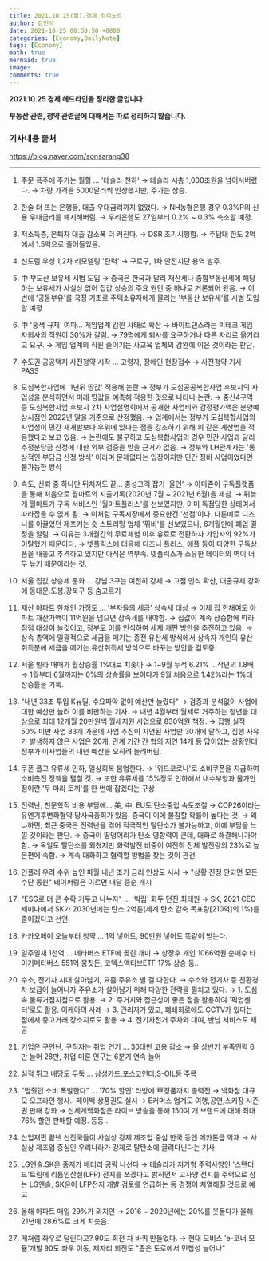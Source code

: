 ```yaml
---
title: 2021.10.25(월).경제 정리노트
author: 강민석
date: 2021-10-25 00:50:50 +0800
categories: [Economy,DailyNote]
tags: [Economy]
math: true
mermaid: true
image: 
comments: true
---
```


**2021.10.25 경제 헤드라인을 정리한 글입니다.**

**부동산 관련, 청약 관련글에 대해서는 따로 정리하지 않습니다.**

### 기사내용 출처

<https://blog.naver.com/sonsarang38>

-----

1. 주문 폭주에 주가는 훨훨 ... '테슬라 천하'
  → 테슬라 시총 1,000조원을 넘어서버렸다.
  → 차량 가격을 5000달러씩 인상했지만, 주가는 상승.

2. 한술 더 뜨는 은행들, 대출 우대금리까지 없앴다.
  → NH농협은행 경우 0.3%P의 신용 우대금리를 폐지해버림.
  → 우리은행도 27일부터 0.2% ~ 0.3% 축소할 예정.

3. 저소득층, 은퇴자 대출 감소폭 더 커진다.
  → DSR 조기시행함.
  → 주담대 한도 2억에서 1.5억으로 줄어들었음.

4. 신도림 우성 1,2차 리모델링 '탄력'
  → 구로구, 1차 안전지단 용역 발주.

5. 中 부도산 보유세 시범 도입
  → 중국은 한국과 달리 재산세나 종합부동산세에 해당하는 보유세가 사실상 없어 집값 상승의 주요 원인 중 하나로 거론되어 왔음.
  → 이번에 '공동부유'를 국정 기초로 주택소유자에게 물리는 '부동산 보유세'를 시범 도입할 예정

6. 中 '홍색 규제' 여파... 게임업계 감원 사태로 확산
  → 바이트댄스라는 빅테크 게임 자회사의 직원이 30%가 갈림.
  → 79명에게 퇴사를 요구하거나 다른 자리로 옮기라고 요구. 
  → 게임 업계의 직원 줄이기는 사교육 업체의 감완에 이은 것이라는 판단.

7. 수도권 공공택지 사전청약 시작 ... 고령자, 장애인 현장접수
  → 사전청약 기사 PASS

8. 도심복합사업에 '1년뒤 땅값' 적용해 논란
  → 정부가 도심공공복합사업 후보지의 사업성을 분석하면서 미래 땅값을 예측해 적용한 것으로 나타나 논란.
  → 중산4구역 등 도심복합사업 후보지 2차 사업설명회에서 공개한 사업비와 감정평가액은 분양예상시점인 2022년 말을 기준으로 산정했음.
  → 업계에서는 정부가 도심복합사업의 사업성이 민간 재개발보다 우위에 있다는 점을 강조하기 위해 위 같은 계산법을 적용했다고 보고 있음.
  → 논란에도 불구하고 도심복합사업의 경우 민간 사업과 달리 추정분당금 산정에 대한 외부 검증을 받을 근거가 없음.
  → 정부와 LH관계자는 '통상적인 부담금 산정 방식' 이라며 문제없다는 입장이지만 민간 정비 사업이었다면 불가능한 방식

9. 속도, 신뢰 중 하나만 뒤처져도 끝... 충성고객 잡기 '올인'
  → 아마존이 구독플랫폼을 통해 처음으로 월마트의 지출기록(2020년 7월 ~ 2021년 6월)을 제침.
  → 뒤늦게 월마트가 구독 서비스인 '월마트플러스'를 선보였지만, 이미 독점당한 상태여서 따라잡을 수 없게 됨.
  → 이처럼 구독시장에서 중요한건 '선점'이다. 다른예로 디즈니를 이끌었던 제프키는 숏 스트리밍 업체 '퓌비'를 선보였으나, 6개월만에 폐업 결정을 알림.
  → 이유는 3개월간의 무료체험 이후 유료로 전환하자 가입자의 92%가 이탈했기 때문이다. 
  → 넷플릭스에 대응해 디즈니 플러스, 애플 등이 다양한 구독상품을 내놓고 추격하고 있지만 아직은 역부족. 넷플릭스가 소유한 데이터의 벽이 너무 높기 때문이라는 것.

10. 서울 집값 상승세 둔화 ... 강남 3구는 여전히 강세
  → 고점 인식 확산, 대출규제 강화에 동대문.도봉.강북구 등  숨고르기

11. 재산 아파트 한채인 가정도 ... '부자들의 세금' 상속세 대상
  → 이제 집 한채여도 아파트 재산가액이 11억원을 넘으면 상속세를 내야함.
  → 집값이 계속 상승함에 따라 점점 대상이 늘것이고, 정부도 이를 인식하여 세제 개편 방안을 추진하고 있음.
  → 상속 총액에 일괄적으로 세금을 매기는 종전 유산세 방식에서 상속자 개인의 유산 취득분에 세금을 메기는 유산취득세 방식으로 바꾸는 방안을 검토중.

12. 서울 빌라 매매가 월상승률 1%대로 치솟아
  → 1~9월 누적 6.21% ...작년의 1.8배
  → 1월부터 6월까지는 0%의 상승률을 보이다가 9월 처음으로 1.42%라는 1%대 상승률을 기록.

13. "내년 33조 투입 K뉴딜, 수요파악 없이 예산만 늘렸다"
  → 검증과 분석없이 사업에 대한 예산만 늘려 이를 비판하는 기사.
  → 내년 4월부터 월세로 거주하는 청년을 대상으로 최대 12개월 20만원씩 월세지원 사업으로 830억원 책정.
  → 집행 실적 50% 미만 사업 83개 가운데 사업 추진이 지연된 사업만 30개에 달하고, 집행 사유가 발생하지 않은 사업은 20개, 관계 기간 간 협의 지연 14개 등 답이없는 상황인데 정부가 이사업들의 내년 예산을 오히려 늘려버림.

14. 쿠폰 풀고 유류세 인하, 일상회복 붐업한다.
  → '위드코로나'로 소비쿠폰을 지급하여 소비촉진 정책을 펼칠 것.
  → 또한 유류세를 15%정도 인하해서 내수부양과 물가안정이란 '두 마리 토끼'를 한 번에 잡겠다는 구상

15. 전력난, 천문학적 비용 부담에... 美, 中, EU도 탄소중립 속도조절
  → COP26이라는 유엔기후변화협약 당사국총회가 있음. 중국이 이에 불참할 확률이 높다는 것.
  → 왜냐하면, 최근 중국은 전력난을 겪어 적극적인 탈탄소가 불가능하고, 이에 부담을 느낄 것이라는 판단.
  → 중국이 땅덩어리가 탄소 영향력이 큰데, 대화로 해결해나가야함.
  → 독일도 탈탄소를 외쳤지만 화력발전 비중이 여전히 전체 발전량의 23%로 높은편에 속함.
  → 계속 대화하고 협력할 방법을 찾는 것이 관건

16. 인플레 우려 수위 높인 파월 내년 조기 금리 인상도 시사
  → "상황 진정 안되면 모든 수단 동원" 테이퍼링은 이르면 내달 중순 개시

17. "ESG로 더 큰 수확 거두고 나누자" ... '빅립' 화두 던진 최태원
  → SK, 2021 CEO 세미나에서 SK가 2030년에는 탄소 2억톤(세계 탄소 감축 목표량[210억]의 1%)를 줄이겠다고 선언.

18. 카카오페이 오늘부터 청약 ... 1억 넣어도, 90만원 넣어도 똑같이 받는다.
  
19. 일주일새 1천억 ... 메타버스 ETF에 꽂힌 개미
  → 상장후 개인 1066억원 순매수 타이거메타버스 551억 뭉칫돈, 코덱스액티브ETF 17% 상승 등..

20. 수소, 전기차 시대 살아남기, 요즘 주유소 별 걸 다한다.
  → 수소와 전기차 등 친환경차 보급이 늘어나자 주유소가 살아남기 위해 다양한 전략을 펼치고 있다.
  → 1. 도심속 물류거점지점으로 활용.
  → 2. 주거지와 접근성이 좋은 점을 활용하여 '픽업센터'로도 활용. 이케아의 사례
  → 3. 관리자가 있고, 폐쇄회로에도 CCTV가 있다는 점에서 중고거래 장소지로도 활용
  → 4. 전기자전거 주차와 대여, 반납 서비스도 제공

21. 기업은 구인난, 구직자는 취업 연기 ... 30대만 고용 감소
  → 올 상반기 부족인력 6만 늘어 28만, 취업 미룬 인구는 6분기 연속 늘어

22. 실적 뛰고 배당도 두둑 ... 삼성카드,포스코인터,S-OIL등 주목
  
23. "멈췄던 소비 폭발한다" ... '70% 할인' 라방에 車경품까지 총력전
  → 백화점 대규모 오프라인 행사.. 페이백 상품권도 실시
  → E커머스 업계도 여행,공연,스키장 시즌권 판매 강화
  → 신세계백화점은 라이브 방송을 통해 150여 개 브랜드에 대해 최대 76% 할인 판매할 예정. 등등..

24. 산업재편 끝낸 선진국들이 사실상 강제 제조업 중심 한국 등엔 메카톤급 악재
  → 사실상 제조업 중심인 우리나라가 강제로 탈탄소에 끌려다닌다는 기사

25. LG엔솔.SK온 중저가 배터리 공략 나선다
  → 테슬라가 저가형 주력사양인 '스탠더드'트림에 리튬인산철(LFP) 전지를 쓰겠다고 밝히면서 고사양 전지를 주력으로 삼는 LG엔솔, SK온이 LFP전지 개발 검토를 언급하는 등 경쟁이 치열해질 것으로 예고

26. 올해 아파트 매입 29%가 외지인
  → 2016 ~ 2020년에는 20%를 웃돌다가 올해 21년에 28.6%로 크게 치솟음.

27. 게처럼 좌우로 달린다고? 90도 회전 차 바퀴 만들었다.
  → 현대 모비스 'e-코너 모듈'개발 90도 좌우 이동, 제자리 회전도 "좁은 도로에서 민첩성 늘어나"
